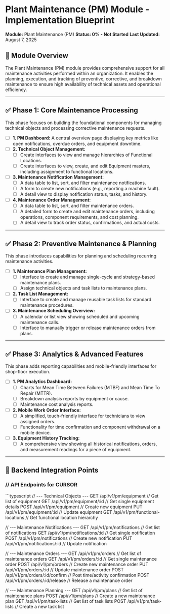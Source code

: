 # Plant Maintenance (PM) Module - Implementation Blueprint

**Module:** Plant Maintenance (PM)
**Status: 0% - Not Started**
**Last Updated:** August 7, 2025

## 📝 Module Overview

The Plant Maintenance (PM) module provides comprehensive support for all maintenance activities performed within an organization. It enables the planning, execution, and tracking of preventive, corrective, and breakdown maintenance to ensure high availability of technical assets and operational efficiency.

---

## ✅ Phase 1: Core Maintenance Processing

This phase focuses on building the foundational components for managing technical objects and processing corrective maintenance requests.

- [ ] **1. PM Dashboard:** A central overview page displaying key metrics like open notifications, overdue orders, and equipment downtime.
- [ ] **2. Technical Object Management:**
    - [ ] Create interfaces to view and manage hierarchies of Functional Locations.
    - [ ] Create interfaces to view, create, and edit Equipment masters, including assignment to functional locations.
- [ ] **3. Maintenance Notification Management:**
    - [ ] A data table to list, sort, and filter maintenance notifications.
    - [ ] A form to create new notifications (e.g., reporting a machine fault).
    - [ ] A detail view to display notification status, tasks, and history.
- [ ] **4. Maintenance Order Management:**
    - [ ] A data table to list, sort, and filter maintenance orders.
    - [ ] A detailed form to create and edit maintenance orders, including operations, component requirements, and cost planning.
    - [ ] A detail view to track order status, confirmations, and actual costs.

---

## ✅ Phase 2: Preventive Maintenance & Planning

This phase introduces capabilities for planning and scheduling recurring maintenance activities.

- [ ] **1. Maintenance Plan Management:**
    - [ ] Interface to create and manage single-cycle and strategy-based maintenance plans.
    - [ ] Assign technical objects and task lists to maintenance plans.
- [ ] **2. Task List Management:**
    - [ ] Interface to create and manage reusable task lists for standard maintenance procedures.
- [ ] **3. Maintenance Scheduling Overview:**
    - [ ] A calendar or list view showing scheduled and upcoming maintenance calls.
    - [ ] Interface to manually trigger or release maintenance orders from plans.

---

## ✅ Phase 3: Analytics & Advanced Features

This phase adds reporting capabilities and mobile-friendly interfaces for shop-floor execution.

- [ ] **1. PM Analytics Dashboard:**
    - [ ] Charts for Mean Time Between Failures (MTBF) and Mean Time To Repair (MTTR).
    - [ ] Breakdown analysis reports by equipment or cause.
    - [ ] Maintenance cost analysis reports.
- [ ] **2. Mobile Work Order Interface:**
    - [ ] A simplified, touch-friendly interface for technicians to view assigned orders.
    - [ ] Functionality for time confirmation and component withdrawal on a mobile device.
- [ ] **3. Equipment History Tracking:**
    - [ ] A comprehensive view showing all historical notifications, orders, and measurement readings for a piece of equipment.

---

## 🔧 Backend Integration Points

### // API Endpoints for CURSOR
\`\`\`typescript
// --- Technical Objects ---
GET    /api/v1/pm/equipment              // Get list of equipment
GET    /api/v1/pm/equipment/:id          // Get single equipment details
POST   /api/v1/pm/equipment              // Create new equipment
PUT    /api/v1/pm/equipment/:id          // Update equipment
GET    /api/v1/pm/functional-locations   // Get functional location hierarchy

// --- Maintenance Notifications ---
GET    /api/v1/pm/notifications          // Get list of notifications
GET    /api/v1/pm/notifications/:id      // Get single notification
POST   /api/v1/pm/notifications          // Create new notification
PUT    /api/v1/pm/notifications/:id      // Update notification

// --- Maintenance Orders ---
GET    /api/v1/pm/orders                 // Get list of maintenance orders
GET    /api/v1/pm/orders/:id             // Get single maintenance order
POST   /api/v1/pm/orders                 // Create new maintenance order
PUT    /api/v1/pm/orders/:id             // Update maintenance order
POST   /api/v1/pm/orders/:id/confirm     // Post time/activity confirmation
POST   /api/v1/pm/orders/:id/release     // Release a maintenance order

// --- Maintenance Planning ---
GET    /api/v1/pm/plans                  // Get list of maintenance plans
POST   /api/v1/pm/plans                  // Create a new maintenance plan
GET    /api/v1/pm/task-lists             // Get list of task lists
POST   /api/v1/pm/task-lists             // Create a new task list
